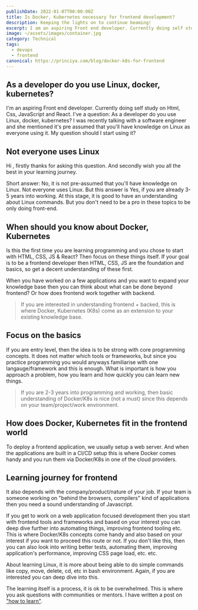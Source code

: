 ```yaml
---
publishDate: 2022-01-07T00:00:00Z
title: Is Docker, Kubernetes necessary for frontend development?
description: Keeping the lights on to continue beaming!
excerpt: I am an aspiring Front end developer. Currently doing self study on Html, Css, JavaScript and React. I've a question - as a frontend developer do you use Linux, docker, kubernetes?
image: ~/assets/images/container.jpg
category: Technical
tags:
  - devops
  - frontend
canonical: https://princiya.com/blog/docker-k8s-for-frontend
---
```


## As a developer do you use Linux, docker, kubernetes?

I'm an aspiring Front end developer. Currently doing self study on Html, Css, JavaScript and React. I've a question: As a developer do you use Linux, docker, kubernetes? I was recently talking with a software engineer and she mentioned it's pre assumed that you'll have knowledge on Linux as everyone using it. My question should I start using it?

## Not everyone uses Linux

Hi <x>, firstly thanks for asking this question. And secondly wish you all the best in your learning journey.

Short answer: No, it is not pre-assumed that you'll have knowledge on Linux. Not everyone uses Linux. But this answer is Yes, if you are already 3-5 years into working. At this stage, it is good to have an understanding about Linux commands. But you don't need to be a pro in these topics to be only doing front-end.

## When should you know about Docker, Kubernetes

Is this the first time you are learning programming and you chose to start with HTML, CSS, JS & React? Then focus on these things itself. If your goal is to be a frontend developer then HTML, CSS, JS are the foundation and basics, so get a decent understanding of these first.

When you have worked on a few applications and you want to expand your knowledge base then you can think about what can be done beyond frontend? Or how does frontend work together with backend.

> If you are interested in understanding frontend + backed, this is where Docker, Kubernetes (K8s) come as an extension to your existing knowledge base.

## Focus on the basics

If you are entry level, then the idea is to be strong with core programming concepts. It does not matter which tools or frameworks, but since you practice programming you would anyways familiarise with one langauge/framework and this is enough. What is important is how you approach a problem, how you learn and how quickly you can learn new things.

> If you are 2-3 years into programming and working, then basic understanding of Docker/K8s is nice (not a must) since this depends on your team/project/work environment.

## How does Docker, Kubernetes fit in the frontend world

To deploy a frontend application, we usually setup a web server. And when the applications are built in a CI/CD setup this is where Docker comes handy and you run them via Docker/K8s in one of the cloud providers.

## Learning journey for frontend

It also depends with the company/product/nature of your job. If your team is someone working on "behind the browsers, compilers" kind of applications then you need a sound understanding of Javascript.

If you get to work on a web application focused development then you start with frontend tools and frameworks and based on your interest you can deep dive further into automating things, improving frontend tooling etc. This is where Docker/K8s concepts come handy and also based on your interest if you want to proceed this route or not. If you don't like this, then you can also look into writing better tests, automating them, improving application's performance, improving CSS page load, etc. etc.

About learning Linux, it is more about being able to do simple commands like copy, move, delete, cd, etc in bash environment. Again, if you are interested you can deep dive into this.

The learning itself is a process, it is ok to be overwhelmed. This is where you ask questions with communities or mentors. I have written a post on ["how to learn"](../blog/how-to-learn).